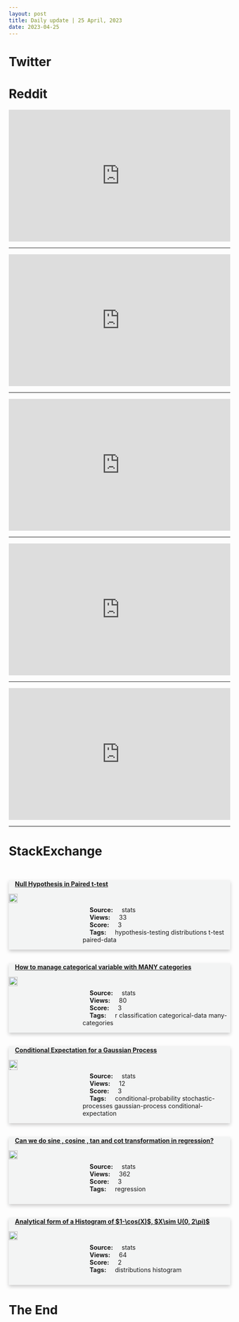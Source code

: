 ```yaml
---
layout: post
title: Daily update | 25 April, 2023
date: 2023-04-25
---
```


<script async src="https://platform.twitter.com/widgets.js" charset="utf-8"></script>


<script src='https://storage.ko-fi.com/cdn/scripts/overlay-widget.js'></script>
<script>
  kofiWidgetOverlay.draw('themldojo', {
    'type': 'floating-chat',
    'floating-chat.donateButton.text': 'Support me',
    'floating-chat.donateButton.background-color': '#f45d22',
    'floating-chat.donateButton.text-color': '#fff'
  });
</script>

# Twitter 

<blockquote class="twitter-tweet"><a href="https://twitter.com/anandmahindra/status/1650497963624366083"></a></blockquote>

<blockquote class="twitter-tweet"><a href="https://twitter.com/ezekiel_aleke/status/1650498539519180805"></a></blockquote>

<blockquote class="twitter-tweet"><a href="https://twitter.com/themwiti/status/1650462139738357762"></a></blockquote>

<blockquote class="twitter-tweet"><a href="https://twitter.com/nytimes/status/1650569053998571535"></a></blockquote>

<blockquote class="twitter-tweet"><a href="https://twitter.com/tprstly/status/1650521753179807747"></a></blockquote>

<blockquote class="twitter-tweet"><a href="https://twitter.com/ylecun/status/1650544506964520972"></a></blockquote>

<blockquote class="twitter-tweet"><a href="https://twitter.com/ylecun/status/1650540922394882054"></a></blockquote>

<blockquote class="twitter-tweet"><a href="https://twitter.com/ylecun/status/1650542091292889088"></a></blockquote>

<blockquote class="twitter-tweet"><a href="https://twitter.com/ylecun/status/1650423159970209792"></a></blockquote>

<blockquote class="twitter-tweet"><a href="https://twitter.com/MetaAI/status/1650593742498443264"></a></blockquote>

# Reddit 

<iframe id="reddit-embed" src="https://www.redditmedia.com/r/datascience/comments/12xd1h0/company_gave_me_their_real_datasets_for_takehome?ref_source=embed&amp;ref=share&amp;embed=true" sandbox="allow-scripts allow-same-origin allow-popups" style="border: none;" height="300" width="100%" scrolling="yes"></iframe>
<hr style="width:100%;text-align:left;margin-left:0">
<iframe id="reddit-embed" src="https://www.redditmedia.com/r/MachineLearning/comments/12x8s16/d_icml_2023_results?ref_source=embed&amp;ref=share&amp;embed=true" sandbox="allow-scripts allow-same-origin allow-popups" style="border: none;" height="300" width="100%" scrolling="yes"></iframe>
<hr style="width:100%;text-align:left;margin-left:0">
<iframe id="reddit-embed" src="https://www.redditmedia.com/r/dataengineering/comments/12x895j/getting_overwhelmed_by_wide_and_everchanging_tech?ref_source=embed&amp;ref=share&amp;embed=true" sandbox="allow-scripts allow-same-origin allow-popups" style="border: none;" height="300" width="100%" scrolling="yes"></iframe>
<hr style="width:100%;text-align:left;margin-left:0">
<iframe id="reddit-embed" src="https://www.redditmedia.com/r/MachineLearning/comments/12x00bi/r_scaling_transformer_to_1m_tokens_and_beyond?ref_source=embed&amp;ref=share&amp;embed=true" sandbox="allow-scripts allow-same-origin allow-popups" style="border: none;" height="300" width="100%" scrolling="yes"></iframe>
<hr style="width:100%;text-align:left;margin-left:0">
<iframe id="reddit-embed" src="https://www.redditmedia.com/r/datascience/comments/12xbyeo/recently_ive_been_thinking_a_lot_about_what_i_do?ref_source=embed&amp;ref=share&amp;embed=true" sandbox="allow-scripts allow-same-origin allow-popups" style="border: none;" height="300" width="100%" scrolling="yes"></iframe>
<hr style="width:100%;text-align:left;margin-left:0">

<style>
.card {
box-shadow: 0 4px 8px 0 rgba(0,0,0,0.2);
transition: 0.3s;
width: 100%;
background-color: #F3F4F4;
}
p{
    margin-left:  3em;
    padding-top: 1em;
}
.part2{
    display: grid;
    grid-template-columns: 1fr 3fr;
}
h4{
    margin: 1em;
}

.card:hover {
box-shadow: 0 8px 16px 0 rgba(0,0,0,0.2);
}
b {
padding: 2px 16px;
}
</style>
  
# StackExchange 


  <br>
  <div class="card">
  <h4><a href='https://stats.stackexchange.com/questions/613900/null-hypothesis-in-paired-t-test'>Null Hypothesis in Paired t-test</a></h4> 
  <div class="part2">
      <img src="https://cdn.sstatic.net/Sites/stats/Img/apple-touch-icon@2.png?v=344f57aa10cc" alt="Img missing!" style="width:40%">
      <p><b>Source:</b> stats<br><b>Views:</b> 33<br><b>Score:</b> 3<br><b>Tags:</b> <span class="badge badge-dark">hypothesis-testing</span> <span class="badge badge-dark">distributions</span> <span class="badge badge-dark">t-test</span> <span class="badge badge-dark">paired-data</span></p> 
  </div>
  </div>
      
  <br>
  <div class="card">
  <h4><a href='https://stats.stackexchange.com/questions/613928/how-to-manage-categorical-variable-with-many-categories'>How to manage categorical variable with MANY categories</a></h4> 
  <div class="part2">
      <img src="https://cdn.sstatic.net/Sites/stats/Img/apple-touch-icon@2.png?v=344f57aa10cc" alt="Img missing!" style="width:40%">
      <p><b>Source:</b> stats<br><b>Views:</b> 80<br><b>Score:</b> 3<br><b>Tags:</b> <span class="badge badge-dark">r</span> <span class="badge badge-dark">classification</span> <span class="badge badge-dark">categorical-data</span> <span class="badge badge-dark">many-categories</span></p> 
  </div>
  </div>
      
  <br>
  <div class="card">
  <h4><a href='https://stats.stackexchange.com/questions/614030/conditional-expectation-for-a-gaussian-process'>Conditional Expectation for a Gaussian Process</a></h4> 
  <div class="part2">
      <img src="https://cdn.sstatic.net/Sites/stats/Img/apple-touch-icon@2.png?v=344f57aa10cc" alt="Img missing!" style="width:40%">
      <p><b>Source:</b> stats<br><b>Views:</b> 12<br><b>Score:</b> 3<br><b>Tags:</b> <span class="badge badge-dark">conditional-probability</span> <span class="badge badge-dark">stochastic-processes</span> <span class="badge badge-dark">gaussian-process</span> <span class="badge badge-dark">conditional-expectation</span></p> 
  </div>
  </div>
      
  <br>
  <div class="card">
  <h4><a href='https://stats.stackexchange.com/questions/613902/can-we-do-sine-cosine-tan-and-cot-transformation-in-regression'>Can we do sine , cosine , tan and cot transformation in regression?</a></h4> 
  <div class="part2">
      <img src="https://cdn.sstatic.net/Sites/stats/Img/apple-touch-icon@2.png?v=344f57aa10cc" alt="Img missing!" style="width:40%">
      <p><b>Source:</b> stats<br><b>Views:</b> 362<br><b>Score:</b> 3<br><b>Tags:</b> <span class="badge badge-dark">regression</span></p> 
  </div>
  </div>
      
  <br>
  <div class="card">
  <h4><a href='https://stats.stackexchange.com/questions/614003/analytical-form-of-a-histogram-of-1-cosx-x-sim-u0-2-pi'>Analytical form of a Histogram of $1-\cos(X)$, $X\sim U(0, 2\pi)$</a></h4> 
  <div class="part2">
      <img src="https://cdn.sstatic.net/Sites/stats/Img/apple-touch-icon@2.png?v=344f57aa10cc" alt="Img missing!" style="width:40%">
      <p><b>Source:</b> stats<br><b>Views:</b> 64<br><b>Score:</b> 2<br><b>Tags:</b> <span class="badge badge-dark">distributions</span> <span class="badge badge-dark">histogram</span></p> 
  </div>
  </div>
      
# The End